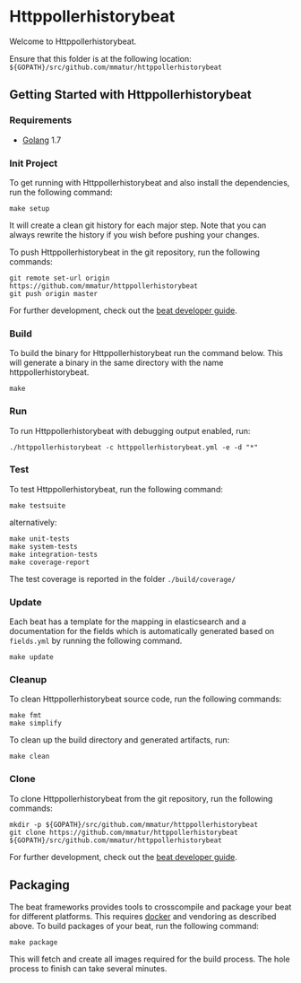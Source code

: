 # Httppollerhistorybeat

Welcome to Httppollerhistorybeat.

Ensure that this folder is at the following location:
`${GOPATH}/src/github.com/mmatur/httppollerhistorybeat`

## Getting Started with Httppollerhistorybeat

### Requirements

* [Golang](https://golang.org/dl/) 1.7

### Init Project
To get running with Httppollerhistorybeat and also install the
dependencies, run the following command:

```
make setup
```

It will create a clean git history for each major step. Note that you can always rewrite the history if you wish before pushing your changes.

To push Httppollerhistorybeat in the git repository, run the following commands:

```
git remote set-url origin https://github.com/mmatur/httppollerhistorybeat
git push origin master
```

For further development, check out the [beat developer guide](https://www.elastic.co/guide/en/beats/libbeat/current/new-beat.html).

### Build

To build the binary for Httppollerhistorybeat run the command below. This will generate a binary
in the same directory with the name httppollerhistorybeat.

```
make
```


### Run

To run Httppollerhistorybeat with debugging output enabled, run:

```
./httppollerhistorybeat -c httppollerhistorybeat.yml -e -d "*"
```


### Test

To test Httppollerhistorybeat, run the following command:

```
make testsuite
```

alternatively:
```
make unit-tests
make system-tests
make integration-tests
make coverage-report
```

The test coverage is reported in the folder `./build/coverage/`

### Update

Each beat has a template for the mapping in elasticsearch and a documentation for the fields
which is automatically generated based on `fields.yml` by running the following command.

```
make update
```


### Cleanup

To clean  Httppollerhistorybeat source code, run the following commands:

```
make fmt
make simplify
```

To clean up the build directory and generated artifacts, run:

```
make clean
```


### Clone

To clone Httppollerhistorybeat from the git repository, run the following commands:

```
mkdir -p ${GOPATH}/src/github.com/mmatur/httppollerhistorybeat
git clone https://github.com/mmatur/httppollerhistorybeat ${GOPATH}/src/github.com/mmatur/httppollerhistorybeat
```


For further development, check out the [beat developer guide](https://www.elastic.co/guide/en/beats/libbeat/current/new-beat.html).


## Packaging

The beat frameworks provides tools to crosscompile and package your beat for different platforms. This requires [docker](https://www.docker.com/) and vendoring as described above. To build packages of your beat, run the following command:

```
make package
```

This will fetch and create all images required for the build process. The hole process to finish can take several minutes.

